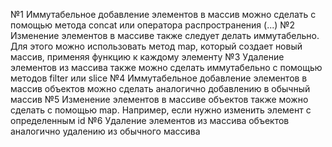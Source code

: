 №1
Иммутабельное добавление элементов в массив можно сделать с помощью метода concat или оператора распространения (...)
№2
Изменение элементов в массиве также следует делать иммутабельно.
Для этого можно использовать метод map, который создает новый массив, применяя функцию к каждому элементу
№3
Удаление элементов из массива также можно сделать иммутабельно с помощью методов filter или slice
№4
Иммутабельное добавление элементов в массив объектов можно сделать аналогично добавлению в обычный массив
№5
Изменение элементов в массиве объектов также можно сделать с помощью map.
Например, если нужно изменить элемент с определенным id
№6
Удаление элементов из массива объектов аналогично удалению из обычного массива
